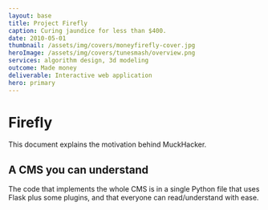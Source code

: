 ```yaml
---
layout: base
title: Project Firefly
caption: Curing jaundice for less than $400.
date: 2010-05-01
thumbnail: /assets/img/covers/moneyfirefly-cover.jpg
heroImage: /assets/img/covers/tunesmash/overview.png
services: algorithm design, 3d modeling
outcome: Made money
deliverable: Interactive web application
hero: primary
---
```


# Firefly

This document explains the motivation behind MuckHacker.

## A CMS you can understand

The code that implements the whole CMS is in a single Python file that uses Flask plus some plugins, and that everyone can read/understand with ease.
